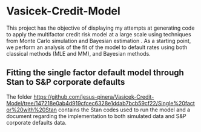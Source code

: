 # Vasicek-Credit-Model

This project has the objective of displaying my attempts at generating code to apply the multifactor credit risk model at a large scale using techniques from Monte Carlo simulation and Bayesian estimation . As a starting point, we perform an analysis of the fit of the model to default rates using both classical methods (MLE and MM), and Bayesian methods.

## Fitting the single factor default model through Stan to S&P corporate defaults

The folder https://github.com/jesus-pinera/Vasicek-Credit-Model/tree/147218e0ab4d919cfcec6328e1ddab7bcb59cf22/Single%20factor%20with%20Stan contains the Stan codes used to run the model and a document regarding the implementation to both simulated data and S&P corporate defaults data.
